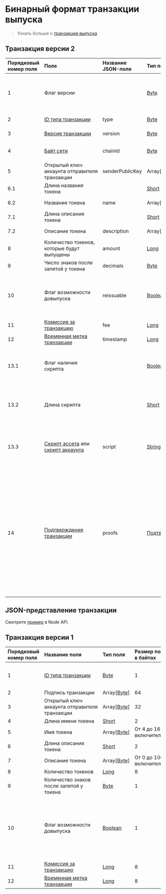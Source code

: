# Бинарный формат транзакции выпуска

> Узнать больше о [транзакции выпуска](/blockchain/transaction-type/issue-transaction.md)

## Транзакция версии 2

| Порядковый номер поля | Поле | Название JSON-поля | Тип поля | Размер поля в байтах | Комментарий |
| :--- | :--- | :--- | :--- | :--- | :--- |
| 1 | Флаг версии |  | [Byte](/blockchain/blockchain/blockchain-data-types.md) | 1 | Указывает, что [версия транзакции](/blockchain/transaction/transaction-version.md) является второй или выше.<br>Значение должно быть равно 0 |
| 2 | [ID типа транзакции](/blockchain/transaction-type.md) | type | [Byte](/blockchain/blockchain/blockchain-data-types.md) | 1 | Значение должно быть равно 3 |
| 3 | [Версия транзакции](/blockchain/transaction/transaction-version.md) | version | [Byte](/blockchain/blockchain/blockchain-data-types.md) | 1 | Значение должно быть равно 2 |
| 4 | [Байт сети](/blockchain/blockchain-network/chain-id.md) | chainId | [Byte](/blockchain/blockchain/blockchain-data-types.md) | 1 | 84 для [тестовой сети](/blockchain/blockchain-network/test-network.md), 87 для [основной сети](/blockchain/blockchain-network/main-network.md) |
| 5 | Открытый ключ аккаунта отправителя транзакции | senderPublicKey | Array[[Byte](/blockchain/blockchain/blockchain-data-types.md)] | 32 |  |
| 6.1 | Длина названия токена |  | [Short](/blockchain/blockchain/blockchain-data-types.md) | 2 |  |
| 6.2 | Название токена | name | Array[[Byte](/blockchain/blockchain/blockchain-data-types.md)] | От 4 до 16 включительно |  |
| 7.1 | Длина описания токена |  | [Short](/blockchain/blockchain/blockchain-data-types.md) | 2 |  |
| 7.2 | Описание токена | description | Array[[Byte](/blockchain/blockchain/blockchain-data-types.md)] | От 0 до 1000 включительно |  |
| 8 | Количество токенов, которые будут выпущены | amount | [Long](/blockchain/blockchain/blockchain-data-types.md) | 8 |  |
| 9 | Число знаков после запятой у токена | decimals | [Byte](/blockchain/blockchain/blockchain-data-types.md) | 1 |  |
| 10 | Флаг возможности довыпуска | reissuable | [Boolean](/blockchain/blockchain/blockchain-data-types.md) | 1 | Если значение равно 0, то довыпуск невозможен.<br>Если значение равно 1, то довыпуск возможен |
| 11 | [Комиссия за транзакцию](/blockchain/transaction/transaction-fee.md) | fee | [Long](/blockchain/blockchain/blockchain-data-types.md) | 8 |  |
| 12 | [Временная метка транзакции](/blockchain/transaction/transaction-timestamp.md) | timestamp | [Long](/blockchain/blockchain/blockchain-data-types.md) | 8 |  |
| 13.1 | Флаг наличия скрипта |  | [Boolean](/blockchain/blockchain/blockchain-data-types.md) | 1 | Если значение равно 0, то токен не имеет скрипт.<br>Если значение равно 1, то токен имеет скрипт |
| 13.2 | Длина скрипта |  | [Short](/blockchain/blockchain/blockchain-data-types.md) | `S` | `S` = 0, если значение поля "Флаг наличия скрипта" равно 0.<br>`S` = 2, если значение поля "Флаг наличия скрипта" равно 1 |
| 13.3 | [Скрипт ассета](/ride/script/script-types/asset-script.md) или [скрипт аккаунта](/ride/script/script-types/account-script.md) | script | [String](/blockchain/blockchain/blockchain-data-types.md) | `S` | `S` = 0, если значение поля "Флаг наличия скрипта" равно 0.<br>0 < `S` ≤ 32768, если значение поля "Флаг наличия скрипта" равно 1 |
| 14 | [Подтверждения транзакции](/blockchain/transaction/transaction-proof.md) | proofs | [Подтверждения](/blockchain/transaction/transaction-proof.md) | `S` | Если массив пустой, то `S` = 3.<br>Если массив не пустой, то `S` = 3 + 2 × `N` + (`P`<sub>1</sub> + `P`<sub>2</sub> + ... + `P`<sub>n</sub>),<br>где<br>`N` — количество подтверждений в массиве,<br>`P`<sub>n</sub> — размер `N`-го подтверждения в байтах.<br>Максимальное количество подтверждений в массиве — 8. Максимальный размер каждого подтверждения — 64 байта |

## JSON-представление транзакции

Смотрите [пример](https://nodes.wavesplatform.com/transactions/info/FTQvw9zdYirRksUFCKDvor3hiu2NiUjXEPTDEcircqti) в Node API.

## Транзакция версии 1

| Порядковый номер поля | Название поля | Тип поля | Размер поля в байтах | Описание |
| :--- | :--- | :--- | :--- | :--- |
| 1 | [ID типа транзакции](/blockchain/transaction-type.md) | [Byte](/blockchain/blockchain/blockchain-data-types.md) | 1 | Значение должно быть равно 3 |
| 2 | Подпись транзакции | Array[[Byte](/blockchain/blockchain/blockchain-data-types.md)] | 64 |  |
| 3 | Открытый ключ аккаунта отправителя транзакции | Array[[Byte](/blockchain/blockchain/blockchain-data-types.md)] | 32 |  |
| 4 | Длина имени токена | [Short](/blockchain/blockchain/blockchain-data-types.md) | 2 |  |
| 5 | Имя токена | Array[[Byte](/blockchain/blockchain/blockchain-data-types.md)] | От 4 до 16 включительно |  |
| 6 | Длина описания токена | [Short](/blockchain/blockchain/blockchain-data-types.md) | 2 |  |
| 7 | Описание токена | Array[[Byte](/blockchain/blockchain/blockchain-data-types.md)] | От 0 до 1000 включительно |  |
| 8 | Количество токенов | [Long](/blockchain/blockchain/blockchain-data-types.md) | 8 |  |
| 9 | Количество знаков после запятой у токена | [Byte](/blockchain/blockchain/blockchain-data-types.md) | 1 |  |
| 10 | Флаг возможности довыпуска | [Boolean](/blockchain/blockchain/blockchain-data-types.md) | 1 | Если значение равно 0, то довыпуск невозможен.<br>Если значение равно 1, то довыпуск возможен |
| 11 | [Комиссия за транзакцию](/blockchain/transaction/transaction-fee.md) | [Long](/blockchain/blockchain/blockchain-data-types.md) | 8 |  |
| 12 | [Временная метка транзакции](/blockchain/transaction/transaction-timestamp.md) | [Long](/blockchain/blockchain/blockchain-data-types.md) | 8 |  |  |
